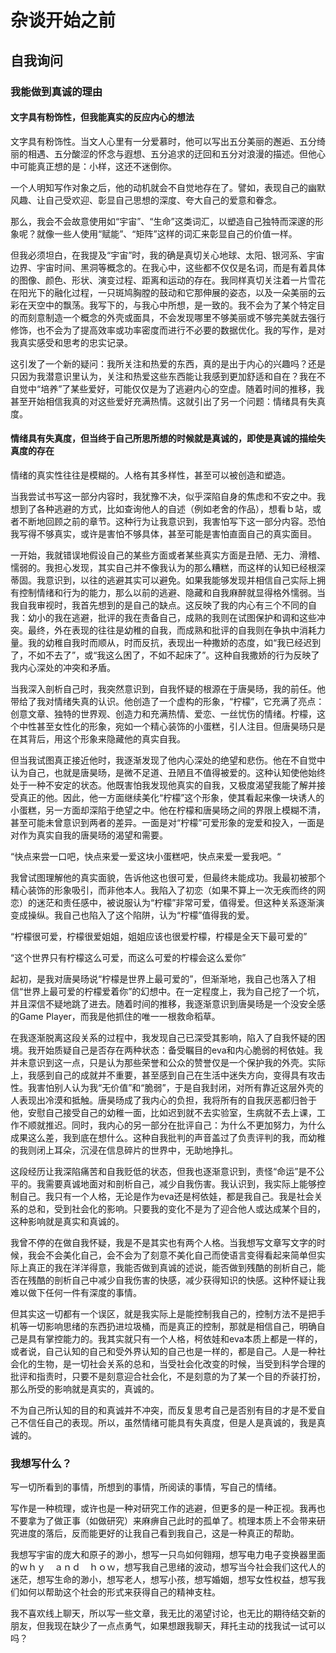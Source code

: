 # 杂谈开始之前

## 自我询问

### 我能做到真诚的理由

#### 文字具有粉饰性，但我能真实的反应内心的想法

文字具有粉饰性。当文人心里有一分爱慕时，他可以写出五分美丽的邂逅、五分绮丽的相遇、五分酸涩的怀念与遐想、五分追求的迂回和五分对浪漫的描述。但他心中可能真正想的是：小样，这还不迷倒你。

一个人明知写作对象之后，他的动机就会不自觉地存在了。譬如，表现自己的幽默风趣、让自己受欢迎、彰显自己思想的深度、夸大自己的爱意和眷念。

那么，我会不会故意使用如“宇宙”、“生命”这类词汇，以塑造自己独特而深邃的形象呢？就像一些人使用“赋能”、“矩阵”这样的词汇来彰显自己的价值一样。

但我必须坦白，在我提及“宇宙”时，我的确是真切关心地球、太阳、银河系、宇宙边界、宇宙时间、黑洞等概念的。在我心中，这些都不仅仅是名词，而是有着具体的图像、颜色、形状、演变过程、距离和运动的存在。我同样真切关注着一片雪花在阳光下的融化过程，一只斑鸠胸膛的鼓动和它那伸展的姿态，以及一朵美丽的云彩在天空中的飘荡。我写下的，与我心中所想，是一致的。我不会为了某个特定目的而刻意制造一个概念的外壳或面具，不会发现哪里不够美丽或不够完美就去强行修饰，也不会为了提高效率或功率密度而进行不必要的数据优化。我的写作，是对我真实感受和思考的忠实记录。

这引发了一个新的疑问：我所关注和热爱的东西，真的是出于内心的兴趣吗？还是只因为我潜意识里认为，关注和热爱这些东西能让我感到更加舒适和自在？我在不自觉中“培养”了某些爱好，可能仅仅是为了逃避内心的空虚。随着时间的推移，我甚至开始相信我真的对这些爱好充满热情。这就引出了另一个问题：情绪具有失真度。

#### 情绪具有失真度，但当终于自己所思所想的时候就是真诚的，即使是真诚的描绘失真度的存在

情绪的真实性往往是模糊的。人格有其多样性，甚至可以被创造和塑造。

当我尝试书写这一部分内容时，我犹豫不决，似乎深陷自身的焦虑和不安之中。我想到了各种逃避的方式，比如查询他人的自述（例如老舍的作品），想看ｂ站，或者不断地回顾之前的章节。这种行为让我意识到，我害怕写下这一部分内容。恐怕我写得不够真实，或许是害怕不够具体，甚至可能是害怕直面自己的真实面目。

一开始，我就错误地假设自己的某些方面或者某些真实方面是丑陋、无力、滑稽、懦弱的。我担心发现，其实自己并不像我认为的那么糟糕，而这样的认知已经根深蒂固。我意识到，以往的逃避其实可以避免。如果我能够发现并相信自己实际上拥有控制情绪和行为的能力，那么以前的逃避、隐藏和自我麻醉就显得格外懦弱。当我自我审视时，我首先想到的是自己的缺点。这反映了我的内心有三个不同的自我：幼小的我在逃避，批评的我在责备自己，成熟的我则在试图保护和调和这些冲突。最终，外在表现的往往是幼稚的自我，而成熟和批评的自我则在争执中消耗力量。我的幼稚自我时而顺从，时而反抗，表现出一种撒娇的态度，如“我已经迟到了，不如不去了”，或“我这么困了，不如不起床了”。这种自我撒娇的行为反映了我内心深处的冲突和矛盾。

当我深入剖析自己时，我突然意识到，自我怀疑的根源在于唐昊旸，我的前任。他带给了我对情绪失真的认识。他创造了一个虚构的形象，“柠檬”，它充满了亮点：创意文章、独特的世界观、创造力和充满热情、爱恋、一丝忧伤的情绪。柠檬，这个中性甚至女性化的形象，宛如一个精心装饰的小蛋糕，引人注目。但唐昊旸只是在其背后，用这个形象来隐藏他的真实自我。

但当我试图真正接近他时，我逐渐发现了他内心深处的绝望和悲伤。他在不自觉中认为自己，也就是唐昊旸，是微不足道、丑陋且不值得被爱的。这种认知使他始终处于一种不安定的状态。他既害怕我发现他真实的自我，又极度渴望我能了解并接受真正的他。因此，他一方面继续美化“柠檬”这个形象，使其看起来像一块诱人的小蛋糕，另一方面却深陷于绝望之中。他在柠檬和唐昊旸之间的界限上模糊不清，甚至可能未曾意识到两者的差异。一面是对“柠檬”可爱形象的宠爱和投入，一面是对作为真实自我的唐昊旸的渴望和需要。

“快点来尝一口吧，快点来爱一爱这块小蛋糕吧，快点来爱一爱我吧。“

我曾试图理解他的真实面貌，告诉他这也很可爱，但最终未能成功。我最初被那个精心装饰的形象吸引，而非他本人。我陷入了初恋（如果不算上一次无疾而终的网恋）的迷茫和责任感中，被说服认为“柠檬”非常可爱，值得爱。但这种关系逐渐演变成操纵。我自己也陷入了这个陷阱，认为“柠檬”值得我的爱。

“柠檬很可爱，柠檬很爱姐姐，姐姐应该也很爱柠檬，柠檬是全天下最可爱的”

“这个世界只有柠檬这么可爱，而这么可爱的柠檬会这么爱你”

起初，是我对唐昊旸说“柠檬是世界上最可爱的”，但渐渐地，我自己也落入了相信“世界上最可爱的柠檬爱着你”的幻想中。在一定程度上，我为自己挖了一个坑，并且深信不疑地跳了进去。随着时间的推移，我逐渐意识到唐昊旸是一个没安全感的Game Player，而我是他抓住的唯一一根救命稻草。

在我逐渐脱离这段关系的过程中，我发现自己已深受其影响，陷入了自我怀疑的困境。我开始质疑自己是否存在两种状态：备受瞩目的eva和内心脆弱的柯依娃。我并未意识到这一点，只是认为那些荣誉和公众的赞誉仅是一个保护我的外壳。实际上，我感到自己的成就并不重要，甚至感到自己在生活中迷失方向，变得具有攻击性。我害怕别人认为我“无价值”和“脆弱”，于是自我封闭，对所有靠近这层外壳的人表现出冷漠和抵触。唐昊旸成了我内心的负担，我将所有的自我厌恶都归咎于他，安慰自己接受自己的幼稚一面，比如迟到就不去实验室，生病就不去上课，工作不顺就推迟。同时，我内心的另一部分在批评自己：为什么不更加努力，为什么成果这么差，我到底在想什么。这种自我批判的声音盖过了负责评判的我，而幼稚的我则闭上耳朵，沉浸在信息碎片的世界中，无助地挣扎。

这段经历让我深陷痛苦和自我贬低的状态，但我也逐渐意识到，责怪“命运”是不公平的。我需要真诚地面对和剖析自己，减少自我伤害。我认识到，我实际上能够控制自己。我只有一个人格，无论是作为eva还是柯依娃，都是我自己。我是社会关系的总和，受到社会化的影响。只要我的变化不是为了迎合他人或达成某个目的，这种影响就是真实和真诚的。

我曾不停的在做自我怀疑，我是不是其实也有两个人格。当我想写文章写文字的时候，我会不会美化自己，会不会为了刻意不美化自己而使语言变得看起来简单但实际上真正的我在洋洋得意，我能否做到真诚的述说，能否做到残酷的剖析自己，能否在残酷的剖析自己中减少自我伤害的快感，减少获得知识的快感。这种怀疑让我难以做下任何一件有深度的事情。

但其实这一切都有一个误区，就是我实际上是能控制我自己的，控制方法不是把手机等一切影响思绪的东西扔进垃圾桶，而是真正的控制，那就是相信自己，明确自己是具有掌控能力的。我其实就只有一个人格，柯依娃和eva本质上都是一样的，或者说，自己认知的自己和受外界认知的自己也是一样的，都是自己。人是一种社会化的生物，是一切社会关系的总和，当受社会化改变的时候，当受到科学合理的批评和指责时，只要不是刻意迎合社会化，不是刻意的为了某一个目的乔装打扮，那么所受的影响就是真实的，真诚的。

不为自己所认知的目的和真诚并不冲突，而反复思考自己是否别有目的才是不爱自己不信任自己的表现。所以，虽然情绪可能具有失真度，但是人是真诚的，我是真诚的。

### 我想写什么？

写一切所看到的事情，所想到的事情，所阅读的事情，写自己的情绪。

写作是一种梳理，或许也是一种对研究工作的逃避，但更多的是一种正视。我再也不要拿为了做正事（如做研究）来麻痹自己此时的孤单了。梳理本质上不会带来研究进度的落后，反而能更好的让我自己看到我自己，这是一种真正的帮助。

我想写宇宙的庞大和原子的渺小，想写一只鸟如何翱翔，想写电力电子变换器里面的ｗｈｙ　ａｎｄ　ｈｏｗ，想写我自己思绪的波动，想写当今社会我们这代人的迷茫，想写生命的渺小，想写老人，想写小孩，想写婚姻，想写女性权益，想写我们如何以帮助这个社会的形式来获得自己的精神支柱。

我不喜欢线上聊天，所以写一些文章，我无比的渴望讨论，也无比的期待结交新的朋友，但我现在缺少了一点点勇气，如果想跟我聊天，拜托主动的找我试一试可以吗？


